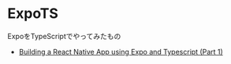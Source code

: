 # ExpoTS

ExpoをTypeScriptでやってみたもの

- [Building a React Native App using Expo and Typescript (Part 1)](https://blog.expo.io/building-a-react-native-app-using-expo-and-typescript-part-1-a81b6970bb82)
